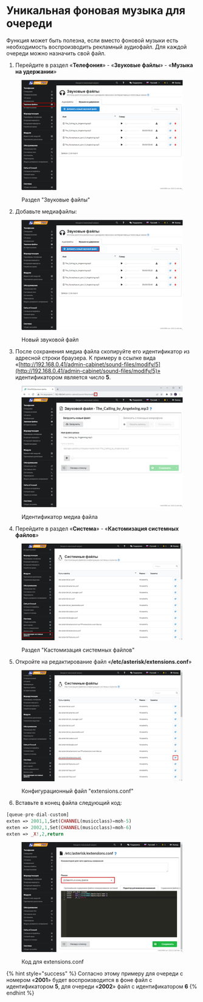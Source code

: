 # Уникальная фоновая музыка для очереди

Функция может быть полезна, если вместо фоновой музыки есть необходимость воспроизводить рекламный аудиофайл. Для каждой очереди можно назначить свой файл.

1. Перейдите в раздел «**Телефония**» - «**Звуковые файлы**» - «**Музыка на удержании**»

<figure><img src="../../.gitbook/assets/soundFiles.png" alt=""><figcaption><p>Раздел "Звуковые файлы"</p></figcaption></figure>

2. Добавьте медиафайлы:

<figure><img src="../../.gitbook/assets/newSoundFile.png" alt=""><figcaption><p>Новый звуковой файл</p></figcaption></figure>

3. После сохранения медиа файла скопируйте его идентификатор из адресной строки браузера. К примеру в ссылке вида «[http://192.168.0.41/admin-cabinet/sound-files/modify/5](http://192.168.0.41/admin-cabinet/sound-files/modify/5)» идентификатором является число **5**.

<figure><img src="../../.gitbook/assets/SoundFileID.png" alt=""><figcaption><p>Идентификатор медиа файла</p></figcaption></figure>

4. Перейдите в раздел «**Система**» - «**Кастомизация системных файлов**»

<figure><img src="../../.gitbook/assets/CustomizationSystemFiles.png" alt=""><figcaption><p>Раздел "Кастомизация системных файлов"</p></figcaption></figure>

5. Откройте на редактирование файл «**/etc/asterisk/extensions.conf**»

<figure><img src="../../.gitbook/assets/extensionsConf (1) (1).png" alt=""><figcaption><p>Конфигурационный файл "extensions.conf"</p></figcaption></figure>

6. Вставьте в конец файла следующий код:

```php
[queue-pre-dial-custom]
exten => 2001,1,Set(CHANNEL(musicclass)=moh-5)
exten => 2002,1,Set(CHANNEL(musicclass)=moh-6)
exten => _X!,2,return
```

<figure><img src="../../.gitbook/assets/codeForExtensionsConf (2).png" alt=""><figcaption><p>Код для extensions.conf</p></figcaption></figure>

{% hint style="success" %}
Согласно этому примеру для очереди с номером «**2001**» будет воспроизводится в фоне файл с идентификатором **5**, для очереди «**2002**» файл с идентификатором **6**
{% endhint %}

